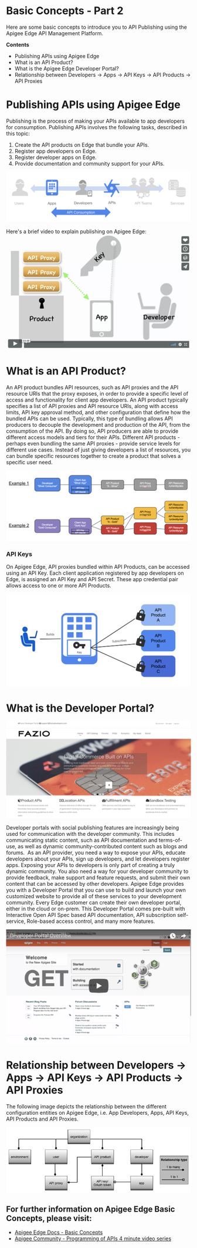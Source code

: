 # Basic Concepts - Part 2

Here are some basic concepts to introduce you to API Publishing using the Apigee Edge API Management Platform.

**Contents**

* Publishing APIs using Apigee Edge
* What is an API Product?
* What is the Apigee Edge Developer Portal?
* Relationship between Developers -> Apps -> API Keys -> API Products -> API Proxies

# Publishing APIs using Apigee Edge

Publishing is the process of making your APIs available to app developers for consumption. Publishing APIs involves the following tasks, described in this topic:

1. Create the API products on Edge that bundle your APIs.
2. Register app developers on Edge.
3. Register developer apps on Edge.
4. Provide documentation and community support for your APIs.

![image alt text](./media/api_consumption_dvc.png)

Here's a brief video to explain publishing on Apigee Edge:
[![image alt text](./media/api_publishing_link.png)](https://vimeo.com/113342105)

# What is an API Product?

An API product bundles API resources, such as API proxies and the API resource URIs that the proxy exposes, in order to provide a specific level of access and functionality for client app developers. An API product typically specifies a list of API proxies and API resource URIs, along with access limits, API key approval method, and other configuration that define how the bundled APIs can be used.
Typically, this type of bundling allows API producers to decouple the development and production of the API, from the consumption of the API. By doing so, API producers are able to provide different access models and tiers for their APIs. Different API products - perhaps even bundling the same API proxies - provide service levels for different use cases. Instead of just giving developers a list of resources, you can bundle specific resources together to create a product that solves a specific user need.

![image alt text](./media/api_product_examples.png)

### API Keys

On Apigee Edge, API proxies bundled within API Products, can be accessed using an API Key. Each client application registered by app developers on Edge, is assigned an API Key and API Secret. These app credential pair allows access to one or more API Products.

![image alt text](./media/api_product.png)

# What is the Developer Portal?

![image alt text](./media/dev_portal.png)

Developer portals with social publishing features are increasingly being used for communication with the developer community. This includes communicating static content, such as API documentation and terms-of-use, as well as dynamic community-contributed content such as blogs and forums. 
As an API provider, you need a way to expose your APIs, educate developers about your APIs, sign up developers, and let developers register apps. Exposing your APIs to developers is only part of creating a truly dynamic community. You also need a way for your developer community to provide feedback, make support and feature requests, and submit their own content that can be accessed by other developers.
Apigee Edge provides you with a Developer Portal that you can use to build and launch your own customized website to provide all of these services to your development community. Every Edge customer can create their own developer portal, either in the cloud or on-prem. This Developer Portal comes pre-built with Interactive Open API Spec based API documentation, API subscription self-service, Role-based access control, and many more features.

[![image alt text](./media/dev_portal_overview_link.png)](https://youtu.be/MMbbGdffCUI)

# Relationship between Developers -> Apps -> API Keys -> API Products -> API Proxies

The following image depicts the relationship between the different configuration entities on Apigee Edge, i.e. App Developers, Apps, API Keys, API Products and API Proxies.

![image alt text](./media/org_entity_relationships.png)

## For further information on Apigee Edge Basic Concepts, please visit:

* [Apigee Edge Docs - Basic Concepts](https://docs.apigee.com/api-services/content/basic-concepts)
* [Apigee Community - Programming of APIs 4 minute video series](https://community.apigee.com/articles/35881/apigee-4mv4d-programming-of-apis-series.html)





